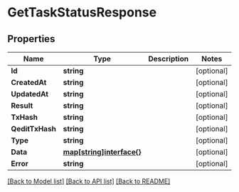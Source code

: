 # GetTaskStatusResponse

## Properties
Name | Type | Description | Notes
------------ | ------------- | ------------- | -------------
**Id** | **string** |  | [optional] 
**CreatedAt** | **string** |  | [optional] 
**UpdatedAt** | **string** |  | [optional] 
**Result** | **string** |  | [optional] 
**TxHash** | **string** |  | [optional] 
**QeditTxHash** | **string** |  | [optional] 
**Type** | **string** |  | [optional] 
**Data** | [**map[string]interface{}**](map[string]interface{}.md) |  | [optional] 
**Error** | **string** |  | [optional] 

[[Back to Model list]](../README.md#documentation-for-models) [[Back to API list]](../README.md#documentation-for-api-endpoints) [[Back to README]](../README.md)



